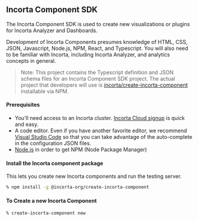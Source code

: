 ## Incorta Component SDK

The Incorta Component SDK is used to create new visualizations or plugins for Incorta Analyzer and Dashboards.

Development of Incorta Components presumes knowledge of HTML, CSS, JSON, Javascript, Node.js, NPM, React, and Typescript. You will also need to be familiar with Incorta, including Incorta Analyzer, and analytics concepts in general.

> Note: This project contains the Typescript definition and JSON schema files for an Incorta Component SDK project. The actual project that developers will use is [incorta/create-incorta-component](https://github.com/Incorta/create-incorta-component) installable via NPM. 

#### Prerequisites

- You'll need access to an Incorta cluster. [Incorta Cloud signup](https://cloud.incorta.com/signup/) is quick and easy.
- A code editor. Even if you have another favorite editor, we recommend [Visual Studio Code](https://code.visualstudio.com) so that you can take advantage of the auto-complete in the configuration JSON files.
- [Node.js](https://nodejs.org/) in order to get NPM (Node Package Manager)

#### Install the Incorta component package

This lets you create new Incorta components and run the testing server.

```bash
% npm install -g @incorta-org/create-incorta-component
```

#### To Create a new Incorta Component

```bash
% create-incorta-component new
```
